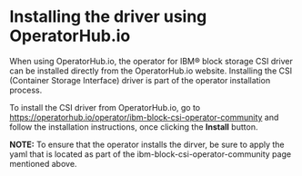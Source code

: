 # Installing the driver using OperatorHub.io

When using OperatorHub.io, the operator for IBM® block storage CSI driver can be installed directly from the OperatorHub.io website. Installing the CSI \(Container Storage Interface\) driver is part of the operator installation process.

To install the CSI driver from OperatorHub.io, go to https://operatorhub.io/operator/ibm-block-csi-operator-community and follow the installation instructions, once clicking the **Install** button.

**NOTE:** To ensure that the operator installs the dirver, be sure to apply the yaml that is located as part of the ibm-block-csi-operator-community page mentioned above.
